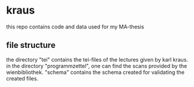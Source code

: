 # kraus
this repo contains code and data used for my MA-thesis

## file structure
the directory "tei" contains the tei-files of the lectures given by karl kraus. in the directory "programmzettel", one can find the scans provided by the wienbibliothek. "schema" contains the schema created for validating the created files. 
